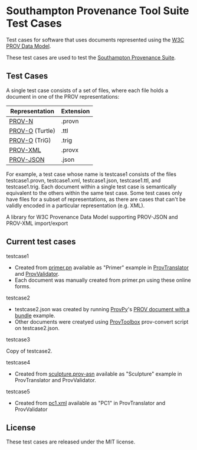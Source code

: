 # Southampton Provenance Tool Suite Test Cases

Test cases for software that uses documents represented using the [W3C
PROV Data Model](http://www.w3.org/TR/prov-dm/).

These test cases are used to test the [Southampton Provenance
Suite](https://provenance.ecs.soton.ac.uk).

## Test Cases

A single test case consists of a set of files, where each file holds a
document in one of the PROV representations:

| Representation                                       | Extension     |
|------------------------------------------------------|---------------|
| [PROV-N](http://www.w3.org/TR/prov-n/)               | .provn        |
| [PROV-O](http://www.w3.org/TR/prov-o/) (Turtle)      | .ttl          |
| [PROV-O](http://www.w3.org/TR/prov-o/) (TriG)        | .trig         |
| [PROV-XML](http://www.w3.org/TR/prov-xml/)           | .provx        |
| [PROV-JSON](http://www.w3.org/Submission/prov-json/) | .json         |

For example, a test case whose name is testcase1 consists of the files
testcase1.provn, testcase1.xml, testcase1.json, testcase1.ttl, and
testcase1.trig. Each document within a single test case is
semantically equivalent to the others within the same test case. Some
test cases only have files for a subset of representations, as there
are cases that can't be validly encoded in a particular representation
(e.g. XML).

A library for W3C Provenance Data Model supporting PROV-JSON and
PROV-XML import/export

## Current test cases

testcase1

* Created from [primer.pn](https://raw.github.com/lucmoreau/ProvToolbox/master/prov-n/src/test/resources/prov/primer.pn) available as "Primer" example in [ProvTranslator](https://provenance.ecs.soton.ac.uk/validator/view/translator.html) and [ProvValidator](https://provenance.ecs.soton.ac.uk/validator/view/validator.html). 
* Each document was manually created from primer.pn using these online forms.

testcase2

* testcase2.json was created by running [ProvPy](https://github.com/trungdong/prov)'s [PROV document with a bundle](http://prov.readthedocs.org/en/latest/usage.html#prov-document-with-a-bundle) example.
* Other documents were creatyed using [ProvToolbox](https://github.com/lucmoreau/ProvToolbox/) prov-convert script on testcase2.json.

testcase3

Copy of testcase2.

testcase4

* Created from [sculpture.prov-asn](https://raw.github.com/lucmoreau/ProvToolbox/master/prov-n/src/test/resources/prov/sculpture.prov-asn) available as "Sculpture" example in ProvTranslator and ProvValidator.

testcase5

* Created from [pc1.xml](https://raw.github.com/lucmoreau/ProvToolbox/master/prov-xml/src/test/resources/pc1.xml) available as "PC1" in ProvTranslator and ProvValidator

## License

These test cases are released under the MIT license.
